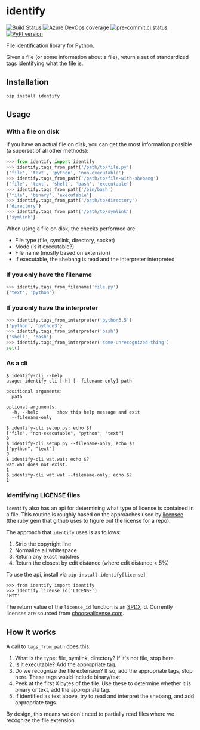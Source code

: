 identify
========

[![Build Status](https://dev.azure.com/asottile/asottile/_apis/build/status/pre-commit.identify?branchName=main)](https://dev.azure.com/asottile/asottile/_build/latest?definitionId=67&branchName=main)
[![Azure DevOps coverage](https://img.shields.io/azure-devops/coverage/asottile/asottile/67/main.svg)](https://dev.azure.com/asottile/asottile/_build/latest?definitionId=67&branchName=main)
[![pre-commit.ci status](https://results.pre-commit.ci/badge/github/pre-commit/identify/main.svg)](https://results.pre-commit.ci/latest/github/pre-commit/identify/main)
[![PyPI version](https://badge.fury.io/py/identify.svg)](https://pypi.python.org/pypi/identify)

File identification library for Python.

Given a file (or some information about a file), return a set of standardized
tags identifying what the file is.

## Installation

```bash
pip install identify
```

## Usage
### With a file on disk

If you have an actual file on disk, you can get the most information possible
(a superset of all other methods):

```python
>>> from identify import identify
>>> identify.tags_from_path('/path/to/file.py')
{'file', 'text', 'python', 'non-executable'}
>>> identify.tags_from_path('/path/to/file-with-shebang')
{'file', 'text', 'shell', 'bash', 'executable'}
>>> identify.tags_from_path('/bin/bash')
{'file', 'binary', 'executable'}
>>> identify.tags_from_path('/path/to/directory')
{'directory'}
>>> identify.tags_from_path('/path/to/symlink')
{'symlink'}
```

When using a file on disk, the checks performed are:

* File type (file, symlink, directory, socket)
* Mode (is it executable?)
* File name (mostly based on extension)
* If executable, the shebang is read and the interpreter interpreted


### If you only have the filename

```python
>>> identify.tags_from_filename('file.py')
{'text', 'python'}
```


### If you only have the interpreter

```python
>>> identify.tags_from_interpreter('python3.5')
{'python', 'python3'}
>>> identify.tags_from_interpreter('bash')
{'shell', 'bash'}
>>> identify.tags_from_interpreter('some-unrecognized-thing')
set()
```

### As a cli

```
$ identify-cli --help
usage: identify-cli [-h] [--filename-only] path

positional arguments:
  path

optional arguments:
  -h, --help       show this help message and exit
  --filename-only
```

```console
$ identify-cli setup.py; echo $?
["file", "non-executable", "python", "text"]
0
$ identify-cli setup.py --filename-only; echo $?
["python", "text"]
0
$ identify-cli wat.wat; echo $?
wat.wat does not exist.
1
$ identify-cli wat.wat --filename-only; echo $?
1
```

### Identifying LICENSE files

`identify` also has an api for determining what type of license is contained
in a file.  This routine is roughly based on the approaches used by
[licensee] (the ruby gem that github uses to figure out the license for a
repo).

The approach that `identify` uses is as follows:

1. Strip the copyright line
2. Normalize all whitespace
3. Return any exact matches
4. Return the closest by edit distance (where edit distance < 5%)

To use the api, install via `pip install identify[license]`

```pycon
>>> from identify import identify
>>> identify.license_id('LICENSE')
'MIT'
```

The return value of the `license_id` function is an [SPDX] id.  Currently
licenses are sourced from [choosealicense.com].

[licensee]: https://github.com/benbalter/licensee
[SPDX]: https://spdx.org/licenses/
[choosealicense.com]: https://github.com/github/choosealicense.com

## How it works

A call to `tags_from_path` does this:

1. What is the type: file, symlink, directory? If it's not file, stop here.
2. Is it executable? Add the appropriate tag.
3. Do we recognize the file extension? If so, add the appropriate tags, stop
   here. These tags would include binary/text.
4. Peek at the first X bytes of the file. Use these to determine whether it is
   binary or text, add the appropriate tag.
5. If identified as text above, try to read and interpret the shebang, and add
   appropriate tags.

By design, this means we don't need to partially read files where we recognize
the file extension.

